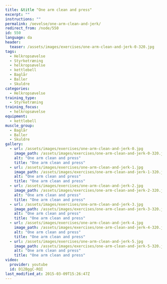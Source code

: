 ```yaml
---
title: &title "One arm clean and press"
excerpt: ""
instructions: ""
permalink: /oevelse/one-arm-clean-and-jerk/
redirect_from: /node/550
id: 550
language: da
header:
  teaser: /assets/images/exercises/one-arm-clean-and-jerk-0-320.jpg
tags:
  - Helkropsøvelse
  - Styrketræning
  - helkropsøvelse
  - kettlebell
  - Baglår
  - Baller
  - Skuldre
categories:
  - Helkropsøvelse
training_type: 
  - Styrketræning
training_focus: 
  - helkropsøvelse
equipment:
  - kettlebell
muscle_group:
  - Baglår
  - Baller
  - Skuldre
gallery:
  - url: /assets/images/exercises/one-arm-clean-and-jerk-0.jpg
    image_path: /assets/images/exercises/one-arm-clean-and-jerk-0-320.jpg
    alt: "One arm clean and press"
    title: "One arm clean and press"
  - url: /assets/images/exercises/one-arm-clean-and-jerk-1.jpg
    image_path: /assets/images/exercises/one-arm-clean-and-jerk-1-320.jpg
    alt: "One arm clean and press"
    title: "One arm clean and press"
  - url: /assets/images/exercises/one-arm-clean-and-jerk-2.jpg
    image_path: /assets/images/exercises/one-arm-clean-and-jerk-2-320.jpg
    alt: "One arm clean and press"
    title: "One arm clean and press"
  - url: /assets/images/exercises/one-arm-clean-and-jerk-3.jpg
    image_path: /assets/images/exercises/one-arm-clean-and-jerk-3-320.jpg
    alt: "One arm clean and press"
    title: "One arm clean and press"
  - url: /assets/images/exercises/one-arm-clean-and-jerk-4.jpg
    image_path: /assets/images/exercises/one-arm-clean-and-jerk-4-320.jpg
    alt: "One arm clean and press"
    title: "One arm clean and press"
  - url: /assets/images/exercises/one-arm-clean-and-jerk-5.jpg
    image_path: /assets/images/exercises/one-arm-clean-and-jerk-5-320.jpg
    alt: "One arm clean and press"
    title: "One arm clean and press"
video:
  provider: youtube
  id: D12BggC-RQI
last_modified_at: 2015-03-09T15:26:47Z
---
```


